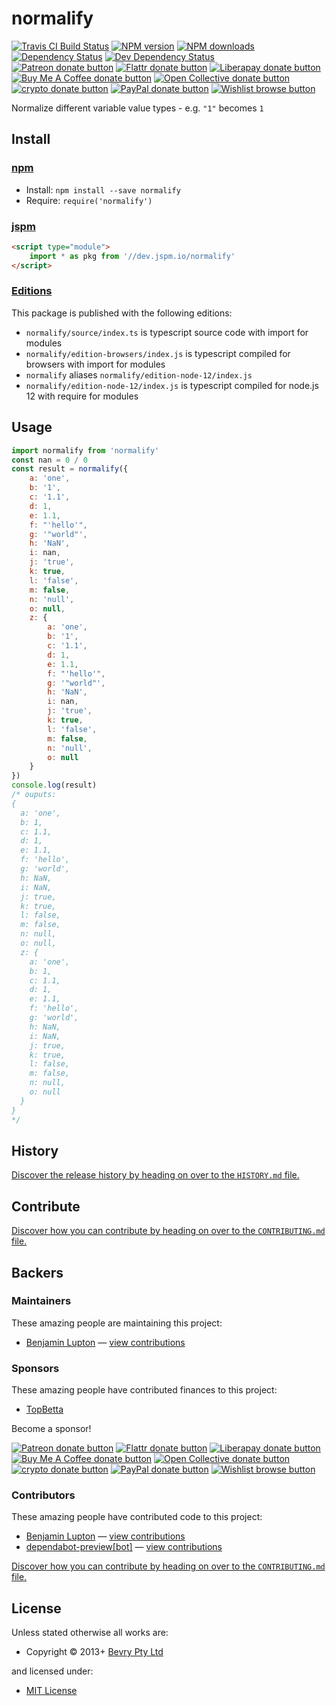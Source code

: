 <!-- TITLE/ -->

<h1>normalify</h1>

<!-- /TITLE -->


<!-- BADGES/ -->

<span class="badge-travisci"><a href="http://travis-ci.com/bevry/normalify" title="Check this project's build status on TravisCI"><img src="https://img.shields.io/travis/com/bevry/normalify/master.svg" alt="Travis CI Build Status" /></a></span>
<span class="badge-npmversion"><a href="https://npmjs.org/package/normalify" title="View this project on NPM"><img src="https://img.shields.io/npm/v/normalify.svg" alt="NPM version" /></a></span>
<span class="badge-npmdownloads"><a href="https://npmjs.org/package/normalify" title="View this project on NPM"><img src="https://img.shields.io/npm/dm/normalify.svg" alt="NPM downloads" /></a></span>
<span class="badge-daviddm"><a href="https://david-dm.org/bevry/normalify" title="View the status of this project's dependencies on DavidDM"><img src="https://img.shields.io/david/bevry/normalify.svg" alt="Dependency Status" /></a></span>
<span class="badge-daviddmdev"><a href="https://david-dm.org/bevry/normalify#info=devDependencies" title="View the status of this project's development dependencies on DavidDM"><img src="https://img.shields.io/david/dev/bevry/normalify.svg" alt="Dev Dependency Status" /></a></span>
<br class="badge-separator" />
<span class="badge-patreon"><a href="https://patreon.com/bevry" title="Donate to this project using Patreon"><img src="https://img.shields.io/badge/patreon-donate-yellow.svg" alt="Patreon donate button" /></a></span>
<span class="badge-flattr"><a href="https://flattr.com/profile/balupton" title="Donate to this project using Flattr"><img src="https://img.shields.io/badge/flattr-donate-yellow.svg" alt="Flattr donate button" /></a></span>
<span class="badge-liberapay"><a href="https://liberapay.com/bevry" title="Donate to this project using Liberapay"><img src="https://img.shields.io/badge/liberapay-donate-yellow.svg" alt="Liberapay donate button" /></a></span>
<span class="badge-buymeacoffee"><a href="https://buymeacoffee.com/balupton" title="Donate to this project using Buy Me A Coffee"><img src="https://img.shields.io/badge/buy%20me%20a%20coffee-donate-yellow.svg" alt="Buy Me A Coffee donate button" /></a></span>
<span class="badge-opencollective"><a href="https://opencollective.com/bevry" title="Donate to this project using Open Collective"><img src="https://img.shields.io/badge/open%20collective-donate-yellow.svg" alt="Open Collective donate button" /></a></span>
<span class="badge-crypto"><a href="https://bevry.me/crypto" title="Donate to this project using Cryptocurrency"><img src="https://img.shields.io/badge/crypto-donate-yellow.svg" alt="crypto donate button" /></a></span>
<span class="badge-paypal"><a href="https://bevry.me/paypal" title="Donate to this project using Paypal"><img src="https://img.shields.io/badge/paypal-donate-yellow.svg" alt="PayPal donate button" /></a></span>
<span class="badge-wishlist"><a href="https://bevry.me/wishlist" title="Buy an item on our wishlist for us"><img src="https://img.shields.io/badge/wishlist-donate-yellow.svg" alt="Wishlist browse button" /></a></span>

<!-- /BADGES -->


<!-- DESCRIPTION/ -->

Normalize different variable value types - e.g. `"1"` becomes `1`

<!-- /DESCRIPTION -->


<!-- INSTALL/ -->

<h2>Install</h2>

<a href="https://npmjs.com" title="npm is a package manager for javascript"><h3>npm</h3></a>
<ul>
<li>Install: <code>npm install --save normalify</code></li>
<li>Require: <code>require('normalify')</code></li>
</ul>

<a href="https://jspm.io" title="Native ES Modules CDN"><h3>jspm</h3></a>

``` html
<script type="module">
    import * as pkg from '//dev.jspm.io/normalify'
</script>
```

<h3><a href="https://editions.bevry.me" title="Editions are the best way to produce and consume packages you care about.">Editions</a></h3>

<p>This package is published with the following editions:</p>

<ul><li><code>normalify/source/index.ts</code> is typescript source code with import for modules</li>
<li><code>normalify/edition-browsers/index.js</code> is typescript compiled for browsers with import for modules</li>
<li><code>normalify</code> aliases <code>normalify/edition-node-12/index.js</code></li>
<li><code>normalify/edition-node-12/index.js</code> is typescript compiled for node.js 12 with require for modules</li></ul>

<!-- /INSTALL -->


## Usage

```javascript
import normalify from 'normalify'
const nan = 0 / 0
const result = normalify({
    a: 'one',
    b: '1',
    c: '1.1',
    d: 1,
    e: 1.1,
    f: "'hello'",
    g: '"world"',
    h: 'NaN',
    i: nan,
    j: 'true',
    k: true,
    l: 'false',
    m: false,
    n: 'null',
    o: null,
    z: {
        a: 'one',
        b: '1',
        c: '1.1',
        d: 1,
        e: 1.1,
        f: "'hello'",
        g: '"world"',
        h: 'NaN',
        i: nan,
        j: 'true',
        k: true,
        l: 'false',
        m: false,
        n: 'null',
        o: null
    }
})
console.log(result)
/* ouputs:
{
  a: 'one',
  b: 1,
  c: 1.1,
  d: 1,
  e: 1.1,
  f: 'hello',
  g: 'world',
  h: NaN,
  i: NaN,
  j: true,
  k: true,
  l: false,
  m: false,
  n: null,
  o: null,
  z: {
    a: 'one',
    b: 1,
    c: 1.1,
    d: 1,
    e: 1.1,
    f: 'hello',
    g: 'world',
    h: NaN,
    i: NaN,
    j: true,
    k: true,
    l: false,
    m: false,
    n: null,
    o: null
  }
}
*/
```

<!-- HISTORY/ -->

<h2>History</h2>

<a href="https://github.com/bevry/normalify/blob/master/HISTORY.md#files">Discover the release history by heading on over to the <code>HISTORY.md</code> file.</a>

<!-- /HISTORY -->


<!-- CONTRIBUTE/ -->

<h2>Contribute</h2>

<a href="https://github.com/bevry/normalify/blob/master/CONTRIBUTING.md#files">Discover how you can contribute by heading on over to the <code>CONTRIBUTING.md</code> file.</a>

<!-- /CONTRIBUTE -->


<!-- BACKERS/ -->

<h2>Backers</h2>

<h3>Maintainers</h3>

These amazing people are maintaining this project:

<ul><li><a href="http://balupton.com">Benjamin Lupton</a> — <a href="https://github.com/bevry/normalify/commits?author=balupton" title="View the GitHub contributions of Benjamin Lupton on repository bevry/normalify">view contributions</a></li></ul>

<h3>Sponsors</h3>

These amazing people have contributed finances to this project:

<ul><li><a href="http://topbetta.com.au/">TopBetta</a></li></ul>

Become a sponsor!

<span class="badge-patreon"><a href="https://patreon.com/bevry" title="Donate to this project using Patreon"><img src="https://img.shields.io/badge/patreon-donate-yellow.svg" alt="Patreon donate button" /></a></span>
<span class="badge-flattr"><a href="https://flattr.com/profile/balupton" title="Donate to this project using Flattr"><img src="https://img.shields.io/badge/flattr-donate-yellow.svg" alt="Flattr donate button" /></a></span>
<span class="badge-liberapay"><a href="https://liberapay.com/bevry" title="Donate to this project using Liberapay"><img src="https://img.shields.io/badge/liberapay-donate-yellow.svg" alt="Liberapay donate button" /></a></span>
<span class="badge-buymeacoffee"><a href="https://buymeacoffee.com/balupton" title="Donate to this project using Buy Me A Coffee"><img src="https://img.shields.io/badge/buy%20me%20a%20coffee-donate-yellow.svg" alt="Buy Me A Coffee donate button" /></a></span>
<span class="badge-opencollective"><a href="https://opencollective.com/bevry" title="Donate to this project using Open Collective"><img src="https://img.shields.io/badge/open%20collective-donate-yellow.svg" alt="Open Collective donate button" /></a></span>
<span class="badge-crypto"><a href="https://bevry.me/crypto" title="Donate to this project using Cryptocurrency"><img src="https://img.shields.io/badge/crypto-donate-yellow.svg" alt="crypto donate button" /></a></span>
<span class="badge-paypal"><a href="https://bevry.me/paypal" title="Donate to this project using Paypal"><img src="https://img.shields.io/badge/paypal-donate-yellow.svg" alt="PayPal donate button" /></a></span>
<span class="badge-wishlist"><a href="https://bevry.me/wishlist" title="Buy an item on our wishlist for us"><img src="https://img.shields.io/badge/wishlist-donate-yellow.svg" alt="Wishlist browse button" /></a></span>

<h3>Contributors</h3>

These amazing people have contributed code to this project:

<ul><li><a href="http://balupton.com">Benjamin Lupton</a> — <a href="https://github.com/bevry/normalify/commits?author=balupton" title="View the GitHub contributions of Benjamin Lupton on repository bevry/normalify">view contributions</a></li>
<li><a href="http://github.com/apps/dependabot-preview">dependabot-preview[bot]</a> — <a href="https://github.com/bevry/normalify/commits?author=dependabot-preview[bot]" title="View the GitHub contributions of dependabot-preview[bot] on repository bevry/normalify">view contributions</a></li></ul>

<a href="https://github.com/bevry/normalify/blob/master/CONTRIBUTING.md#files">Discover how you can contribute by heading on over to the <code>CONTRIBUTING.md</code> file.</a>

<!-- /BACKERS -->


<!-- LICENSE/ -->

<h2>License</h2>

Unless stated otherwise all works are:

<ul><li>Copyright &copy; 2013+ <a href="http://bevry.me">Bevry Pty Ltd</a></li></ul>

and licensed under:

<ul><li><a href="http://spdx.org/licenses/MIT.html">MIT License</a></li></ul>

<!-- /LICENSE -->
